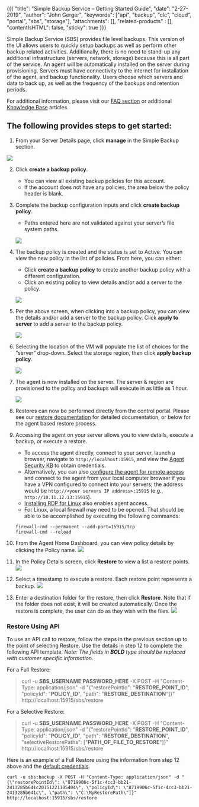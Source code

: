 {{{
  "title": "Simple Backup Service – Getting Started Guide",
  "date": "2-27-2019",
  "author": "John Gerger",
  "keywords": ["api", "backup", "clc", "cloud", "portal", "sbs", "storage"],
  "attachments": [],
  "related-products" : [],
  "contentIsHTML": false,
  "sticky": true
}}}


Simple Backup Service (SBS) provides file level backups. This version of the UI allows users to quickly setup backups as well as perform other backup related activities. Additionally, there is no need to stand-up any additional infrastructure (servers, network, storage) because this is all part of the service. An agent will be automatically installed on the server during provisioning. Servers must have connectivity to the internet for installation of the agent, and backup functionality. Users choose which servers and data to back up, as well as the frequency of the backups and retention periods.

For additional information, please visit our [FAQ section](simple-backup-service-faqs.md) or additional [Knowledge Base](../Backup) articles.

The following provides steps to get started:
--------------------------------------------

1. From your Server Details page, click **manage** in the Simple Backup section.

  ![](../images/backup/getting-started/image1.png)

2. Click **create a backup policy**.
   * You can view all existing backup policies for this account.
   * If the account does not have any policies, the area below the policy header is blank.

3. Complete the backup configuration inputs and click **create backup policy**.
   * Paths entered here are not validated against your server’s file system paths.

   ![](../images/backup/getting-started/newimage2.png)

4. The backup policy is created and the status is set to Active. You can view the new policy in the list of policies. From here, you can either:
   * Click **create a backup policy** to create another backup policy with a different configuration.
   * Click an existing policy to view details and/or add a server to the policy.

   ![](../images/backup/getting-started/newimage3.png)

5. Per the above screen, when clicking into a backup policy, you can view the details and/or add a server to the backup policy. Click **apply to server** to add a server to the backup policy.

   ![](../images/backup/getting-started/newimage4.png)

6. Selecting the location of the VM will populate the list of choices for the “server” drop-down. Select the storage region, then click **apply backup policy**.

   ![](../images/backup/getting-started/image5.png)

7. The agent is now installed on the server. The server & region are provisioned to the policy and backups will execute in as little as 1 hour.

   ![](../images/backup/getting-started/image6.png)

8. Restores can now be performed directly from the control portal. Please see our [restore documentation](./restores.md) for detailed documentation, or below for the agent based restore process.

9. Accessing the agent on your server allows you to view details, execute a backup, or execute a restore.
   * To access the agent directly, connect to your server, launch a browser, navigate to `http://localhost:15915`, and view the [Agent Security KB](sbs-agent-security.md) to obtain credentials.
   * Alternatively, you can also [configure the agent for remote access](sbs-agent-security.md) and connect to the agent from your local computer browser if you have a VPN configured to connect into your servers; the address would be `http://<your servers IP address>:15915` (e.g., `http://10.11.12.13:15915`).
   * [Installing RDP for Linux](linux-rdp.md) also enables agent access.
   * For Linux, a local firewall may need to be opened. That should be able to be accomplished by executing the following commands:

   ```
   firewall-cmd --permanent --add-port=15915/tcp
   firewall-cmd --reload
   ```

10. From the Agent Home Dashboard, you can view policy details by clicking the Policy name.
   ![](../images/backup/getting-started/image8.png)

11. In the Policy Details screen, click **Restore** to view a list a restore points.
   ![](../images/backup/getting-started/image9.png)

12. Select a timestamp to execute a restore. Each restore point represents a backup.
   ![](../images/backup/getting-started/image10.png)

13. Enter a destination folder for the restore, then click **Restore**. Note that if the folder does not exist, it will be created automatically. Once the restore is complete, the user can do as they wish with the files.
   ![](../images/backup/getting-started/image11.png)

### Restore Using API
To use an API call to restore, follow the steps in the previous section up to the point of selecting Restore. Use the details in step 12 to complete the following API template. *Note: The fields in **BOLD** type should be replaced with customer specific information.*

For a Full Restore:

> curl -u **SBS_USERNAME**:**PASSWORD_HERE** -X POST -H "Content-Type: application/json" -d "{\"restorePointId\": \"**RESTORE_POINT_ID**\", \"policyId\": \"**POLICY_ID**\", \"path\": \"**RESTORE_DESTINATION**\"]}" http://localhost:15915/sbs/restore

For a Selective Restore:

> curl -u **SBS_USERNAME**:**PASSWORD_HERE** -X POST -H "Content-Type: application/json" -d "{\"restorePointId\": \"**RESTORE_POINT_ID**\", \"policyId\": \"**POLICY_ID**\", \"path\": \"**RESTORE_DESTINATION**\", \"selectiveRestorePaths\": [\"**PATH_OF_FILE_TO_RESTORE**"]}" http://localhost:15915/sbs/restore

Here is an example of a Full Restore using the information from step 12 above and the [default credentials](sbs-agent-security.md).  

```
curl -u sbs:backup -X POST -H "Content-Type: application/json" -d "{\"restorePointId\": \"8719906c-5f1c-4cc3-bb21-2413285b641c20151221105404\", \"policyId\": \"8719906c-5f1c-4cc3-bb21-2413285b641c\", \"path\": \"C:\MyRestorePath\"]}" http://localhost:15915/sbs/restore
```
